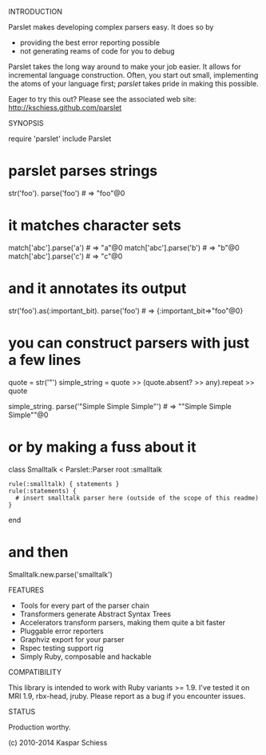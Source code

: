 INTRODUCTION

Parslet makes developing complex parsers easy. It does so by

* providing the best error reporting possible
* not generating reams of code for you to debug

Parslet takes the long way around to make your job easier. It allows for
incremental language construction. Often, you start out small, implementing
the atoms of your language first; _parslet_ takes pride in making this
possible.

Eager to try this out? Please see the associated web site:
http://kschiess.github.com/parslet

SYNOPSIS

  require 'parslet'
  include Parslet

  # parslet parses strings
  str('foo').
    parse('foo') # => "foo"@0

  # it matches character sets
  match['abc'].parse('a') # => "a"@0
  match['abc'].parse('b') # => "b"@0
  match['abc'].parse('c') # => "c"@0

  # and it annotates its output
  str('foo').as(:important_bit).
    parse('foo') # => {:important_bit=>"foo"@0}

  # you can construct parsers with just a few lines
  quote = str('"')
  simple_string = quote >> (quote.absent? >> any).repeat >> quote

  simple_string.
    parse('"Simple Simple Simple"') # => "\"Simple Simple Simple\""@0

  # or by making a fuss about it 
  class Smalltalk < Parslet::Parser
    root :smalltalk

    rule(:smalltalk) { statements }
    rule(:statements) { 
      # insert smalltalk parser here (outside of the scope of this readme)
    }
  end

  # and then
  Smalltalk.new.parse('smalltalk')

FEATURES

  * Tools for every part of the parser chain
  * Transformers generate Abstract Syntax Trees
  * Accelerators transform parsers, making them quite a bit faster
  * Pluggable error reporters
  * Graphviz export for your parser
  * Rspec testing support rig
  * Simply Ruby, composable and hackable

COMPATIBILITY

This library is intended to work with Ruby variants >= 1.9. I've tested it on 
MRI 1.9, rbx-head, jruby. Please report as a bug if you encounter issues.

STATUS 

Production worthy.

(c) 2010-2014 Kaspar Schiess
